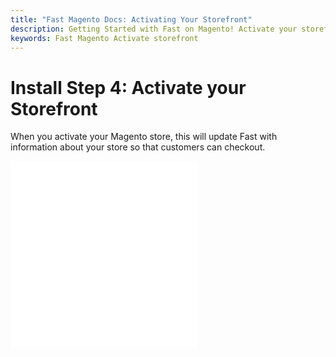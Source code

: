 ```yaml
---
title: "Fast Magento Docs: Activating Your Storefront"
description: Getting Started with Fast on Magento! Activate your storefront.
keywords: Fast Magento Activate storefront
---
```


# Install Step 4: Activate your Storefront

When you activate your Magento store, this will update Fast with information about your store so that customers can checkout.

<embed src="/reusables/for-developers/_platform_all_fast_activate_production_credentials.md" />

<embed src="/reusables/for-developers/_providing-your-logo.md" />
